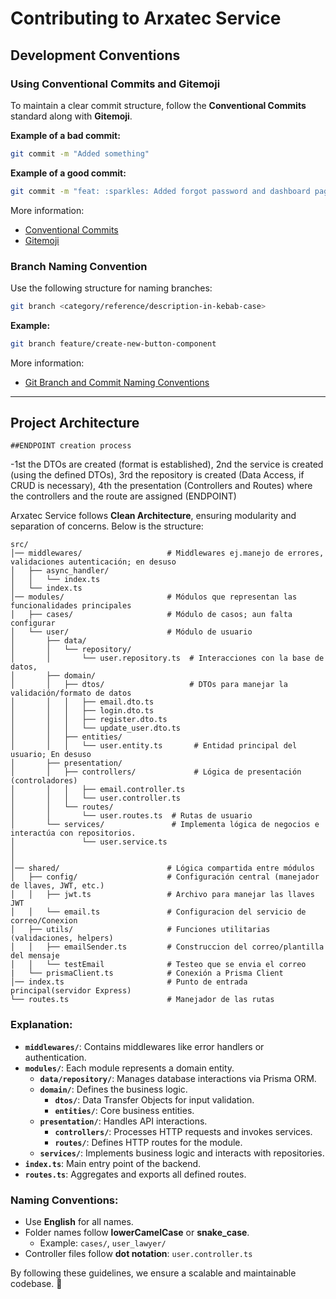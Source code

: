   # Contributing to Arxatec Service

  ## Development Conventions

  ### Using Conventional Commits and Gitemoji

  To maintain a clear commit structure, follow the **Conventional Commits** standard along with **Gitemoji**.

  **Example of a bad commit:**

  ```sh
  git commit -m "Added something"
  ```

  **Example of a good commit:**

  ```sh
  git commit -m "feat: :sparkles: Added forgot password and dashboard page"
  ```

  More information:

  - [Conventional Commits](https://www.conventionalcommits.org/en/v1.0.0/)
  - [Gitemoji](https://gitmoji.dev/)

  ### Branch Naming Convention

  Use the following structure for naming branches:

  ```sh
  git branch <category/reference/description-in-kebab-case>
  ```

  **Example:**

  ```sh
  git branch feature/create-new-button-component
  ```

  More information:

  - [Git Branch and Commit Naming Conventions](https://dev.to/varbsan/a-simplified-convention-for-naming-branches-and-commits-in-git-il4)

  ---

  ## Project Architecture

    ##ENDPOINT creation process

  -1st the DTOs are created (format is established), 2nd the service is created (using the defined DTOs), 3rd the repository is created (Data Access, if CRUD is necessary), 4th the presentation (Controllers and Routes) where the controllers and the route are assigned (ENDPOINT)

  Arxatec Service follows **Clean Architecture**, ensuring modularity and separation of concerns. Below is the structure:

  ```
  src/
  │── middlewares/                   # Middlewares ej.manejo de errores, validaciones autenticación; en desuso
  │   ├── async_handler/             
  │   │   └── index.ts               
  │   └── index.ts                  
  │── modules/                       # Módulos que representan las funcionalidades principales
  │   ├── cases/                     # Módulo de casos; aun falta configurar
  │   └── user/                      # Módulo de usuario
  │       ├── data/                  
  │       │   └── repository/        
  │       │       └── user.repository.ts  # Interacciones con la base de datos,
  │       ├── domain/                
  │       │   ├── dtos/                   # DTOs para manejar la validación/formato de datos
  │       │   │   ├── email.dto.ts         
  │       │   │   ├── login.dto.ts   
  │       │   │   ├── register.dto.ts
  │       │   │   └── update_user.dto.ts
  │       │   ├── entities/          
  │       │   │   └── user.entity.ts       # Entidad principal del usuario; En desuso
  │       ├── presentation/          
  │       │   ├── controllers/             # Lógica de presentación (controladores)
  │       │   │   ├── email.controller.ts 
  │       │   │   └── user.controller.ts  
  │       │   └── routes/            
  │       │       └── user.routes.ts  # Rutas de usuario
  │       └── services/               # Implementa lógica de negocios e interactúa con repositorios.
  │               └── user.service.ts    
  │       
  │  
  │── shared/                        # Lógica compartida entre módulos
  │   ├── config/                    # Configuración central (manejador de llaves, JWT, etc.)
  │   │   ├── jwt.ts                 # Archivo para manejar las llaves JWT
  │   │   └── email.ts               # Configuracion del servicio de correo/Conexion
  │   ├── utils/                     # Funciones utilitarias (validaciones, helpers)
  │   │   ├── emailSender.ts         # Construccion del correo/plantilla del mensaje
  │   │   └── testEmail              # Testeo que se envia el correo
  |   └── prismaClient.ts            # Conexión a Prisma Client
  │── index.ts                       # Punto de entrada principal(servidor Express)
  └── routes.ts                      # Manejador de las rutas                

  ```

  ### Explanation:

  - **`middlewares/`**: Contains middlewares like error handlers or authentication.
  - **`modules/`**: Each module represents a domain entity.
    - **`data/repository/`**: Manages database interactions via Prisma ORM.
    - **`domain/`**: Defines the business logic.
      - **`dtos/`**: Data Transfer Objects for input validation.
      - **`entities/`**: Core business entities.
    - **`presentation/`**: Handles API interactions.
      - **`controllers/`**: Processes HTTP requests and invokes services.
      - **`routes/`**: Defines HTTP routes for the module.
    - **`services/`**: Implements business logic and interacts with repositories.
  - **`index.ts`**: Main entry point of the backend.
  - **`routes.ts`**: Aggregates and exports all defined routes.

  ### Naming Conventions:

  - Use **English** for all names.
  - Folder names follow **lowerCamelCase** or **snake_case**.
    - Example: `cases/`, `user_lawyer/`
  - Controller files follow **dot notation**: `user.controller.ts`

  By following these guidelines, we ensure a scalable and maintainable codebase. 🚀

